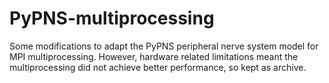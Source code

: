 # PyPNS-multiprocessing
Some modifications to adapt the PyPNS peripheral nerve system model for MPI multiprocessing. However, hardware related limitations meant the multiprocessing did not achieve better performance, so kept as archive.
